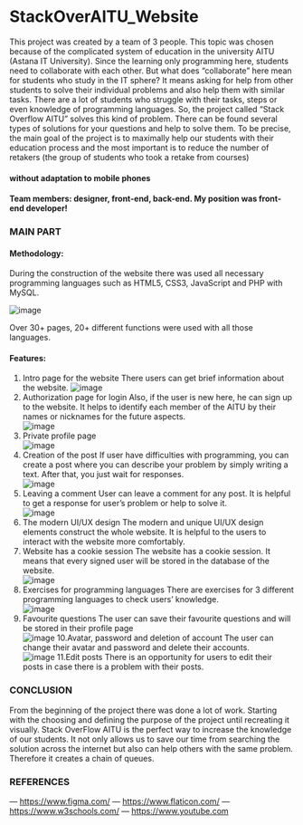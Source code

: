 # StackOverAITU_Website
This project was created by a team of 3 people. This topic was chosen because of the complicated system of education in the
university AITU (Astana IT University). Since the learning only programming 
here, students need to collaborate with each other. But what does “collaborate” 
here mean for students who study in the IT sphere? It means asking for help 
from other students to solve their individual problems and also help them with 
similar tasks. There are a lot of students who struggle with their tasks, steps or 
even knowledge of programming languages. So, the project called “Stack 
Overflow AITU” solves this kind of problem. There can be found several types 
of solutions for your questions and help to solve them. To be precise, the main 
goal of the project is to maximally help our students with their education 
process and the most important is to reduce the number of retakers (the group of 
students who took a retake from courses)
#### without adaptation to mobile phones
#### Team members: designer, front-end, back-end. My position was front-end developer!

### MAIN PART
#### Methodology:
During the construction of the website there was used all necessary 
programming languages such as HTML5, CSS3, JavaScript and PHP with 
MySQL.

![image](https://user-images.githubusercontent.com/102688997/160919359-1663cdc7-c4a7-4dde-bf10-1f50fc6f1f1d.png)

Over 30+ pages, 20+ different functions were used with all those languages.

#### Features:
1. Intro page for the website
There users can get brief information about the website.
![image](https://user-images.githubusercontent.com/102688997/160919479-e713ade9-7243-498f-8a1d-db18f6e0fbab.png)
2. Authorization page for login
Also, if the user is new here, he can sign up to the website. It helps to identify 
each member of the AITU by their names or nicknames for the future aspects. <br>
![image](https://user-images.githubusercontent.com/102688997/160919519-2e5666fd-284c-45cf-a204-e574b676f2d7.png)
3. Private profile page <br>
![image](https://user-images.githubusercontent.com/102688997/160919601-6a2c7324-ea22-4f8e-9b6f-0a3ef9c9e0fb.png)
4. Creation of the post
If user have difficulties with programming, you can create a post where you can
describe your problem by simply writing a text. After that, you just wait for 
responses. <br>
![image](https://user-images.githubusercontent.com/102688997/160919633-5c5a02cc-3f2c-469d-be2f-3b4cbda09fe9.png)
5. Leaving a comment
User can leave a comment for any post. It is helpful to get a response for 
user’s problem or help to solve it. <br>
![image](https://user-images.githubusercontent.com/102688997/160919693-e53e33a6-0402-46b2-a854-28192d771ad8.png)
6. The modern UI/UX design
The modern and unique UI/UX design elements construct the whole 
website. It is helpful to the users to interact with the website more 
comfortably. <br>
7. Website has a cookie session
The website has a cookie session. It means that every signed user will 
be stored in the database of the website. <br>
![image](https://user-images.githubusercontent.com/102688997/160919770-137fddaa-84da-4cb2-9317-350fce9513fe.png)
8. Exercises for programming languages
There are exercises for 3 different programming languages to check 
users’ knowledge. <br>
![image](https://user-images.githubusercontent.com/102688997/160919828-306ca3c9-340e-4a5b-bf41-94a5f6ebe7a3.png)
9. Favourite questions
The user can save their favourite questions and will be stored in their 
profile page <br>
![image](https://user-images.githubusercontent.com/102688997/160919879-c0144455-bb56-4b3c-b71f-76580fcfa5da.png)
10.Avatar, password and deletion of account
The user can change their avatar and password and delete their 
accounts. <br>
![image](https://user-images.githubusercontent.com/102688997/160919931-5da3056d-ae0c-4cbf-b504-500b7413834d.png)
11.Edit posts
There is an opportunity for users to edit their posts in case there is a 
problem with their posts.

### CONCLUSION 
From the beginning of the project there was done a lot of work. Starting with 
the choosing and defining the purpose of the project until recreating it visually. 
Stack OverFlow AITU is the perfect way to increase the knowledge of our 
students. It not only allows us to save our time from searching the solution 
across the internet but also can help others with the same problem. Therefore it 
creates a chain of queues.
### REFERENCES
— https://www.figma.com/
— https://www.flaticon.com/
— https://www.w3schools.com/
— https://www.youtube.com

